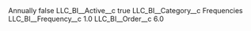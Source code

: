 <?xml version="1.0" encoding="UTF-8"?>
<CustomMetadata xmlns="http://soap.sforce.com/2006/04/metadata" xmlns:xsi="http://www.w3.org/2001/XMLSchema-instance" xmlns:xsd="http://www.w3.org/2001/XMLSchema">
    <label>Annually</label>
    <protected>false</protected>
    <values>
        <field>LLC_BI__Active__c</field>
        <value xsi:type="xsd:boolean">true</value>
    </values>
    <values>
        <field>LLC_BI__Category__c</field>
        <value xsi:type="xsd:string">Frequencies</value>
    </values>
    <values>
        <field>LLC_BI__Frequency__c</field>
        <value xsi:type="xsd:double">1.0</value>
    </values>
    <values>
        <field>LLC_BI__Order__c</field>
        <value xsi:type="xsd:double">6.0</value>
    </values>
</CustomMetadata>

